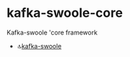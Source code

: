 # kafka-swoole-core

Kafka-swoole 'core framework

- 🔝[kafka-swoole](https://github.com/whiteCcinn/kafka-swoole)
